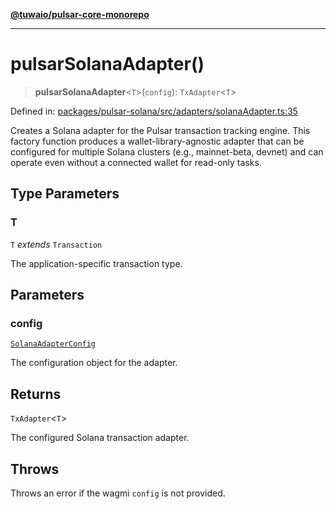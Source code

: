 [**@tuwaio/pulsar-core-monorepo**](../../../README.md)

***

# pulsarSolanaAdapter()

> **pulsarSolanaAdapter**\<`T`\>(`config`): `TxAdapter`\<`T`\>

Defined in: [packages/pulsar-solana/src/adapters/solanaAdapter.ts:35](https://github.com/TuwaIO/pulsar-core/blob/fa53be494bf60c2dfc7d93a5ee62023074055721/packages/pulsar-solana/src/adapters/solanaAdapter.ts#L35)

Creates a Solana adapter for the Pulsar transaction tracking engine.
This factory function produces a wallet-library-agnostic adapter that can be
configured for multiple Solana clusters (e.g., mainnet-beta, devnet) and
can operate even without a connected wallet for read-only tasks.

## Type Parameters

### T

`T` *extends* `Transaction`

The application-specific transaction type.

## Parameters

### config

[`SolanaAdapterConfig`](../interfaces/SolanaAdapterConfig.md)

The configuration object for the adapter.

## Returns

`TxAdapter`\<`T`\>

The configured Solana transaction adapter.

## Throws

Throws an error if the wagmi `config` is not provided.
